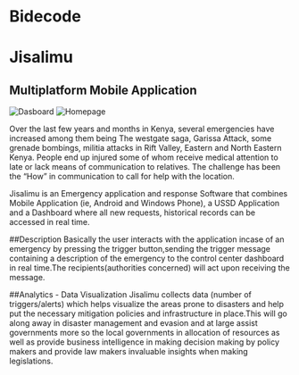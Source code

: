 # Bidecode

Jisalimu
=========

## Multiplatform Mobile Application

![Dasboard](https://github.com/devopsmwas/Bidecode/blob/master/jisalimu_dashboard.PNG)
![Homepage](https://github.com/devopsmwas/Bidecode/blob/master/new%20phone%20homepage.PNG) 

Over the last few years and months in Kenya, several emergencies have increased among them being The westgate saga, Garissa Attack, some grenade bombings, militia attacks in Rift Valley, Eastern and North Eastern Kenya. People end up injured some of whom receive medical attention to late or lack means of communication to relatives. The challenge has been the “How” in communication to call for help with the location.

Jisalimu is an Emergency application and response Software that combines Mobile Application (ie, Android and Windows Phone), a USSD Application and a Dashboard where all new requests, historical records can be accessed in real time. 

##Description
Basically the user interacts with the application incase of an emergency by pressing the trigger button,sending the trigger message containing a description of the emergency to the control center dashboard in real time.The recipients(authorities concerned) will act upon receiving the message.

##Analytics - Data Visualization
Jisalimu collects data (number of triggers/alerts) which helps visualize the areas prone to disasters and help put the necessary mitigation policies and infrastructure in place.This will go along away in disaster management and evasion and at large assist governments more so the local governments in allocation of resources as well as provide business intelligence in making decision making by policy makers and provide law makers invaluable insights when making legislations.
